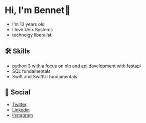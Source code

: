 # Hi, I'm Bennet👋




- I'm 13 years old
- I love Unix Systems
- technolgy liberalist
## 🛠 Skills
- python 3 with a focus on nlp and api development with fastapi
- SQL fundamentals
- Swift and SwiftUI fundamentals

## 📸 Social
- [Twitter](https://twitter.com/weber_floyd)
- [Linkedin](https://www.linkedin.com/in/bennet-weber-a2ab8521a/)
- [Instagram](https://www.instagram.com/error_204_no_content/)

